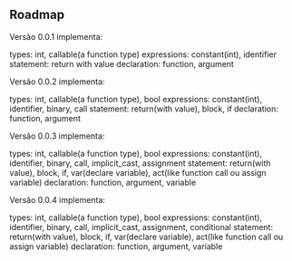 ## Roadmap

Versão 0.0.1 implementa:

types: int, callable(a function type)
expressions: constant(int), identifier
statement: return with value
declaration: function, argument

Versão 0.0.2 implementa:

types: int, callable(a function type), bool
expressions: constant(int), identifier, binary, call
statement: return(with value), block, if
declaration: function, argument

Versão 0.0.3 implementa:

types: int, callable(a function type), bool
expressions: constant(int), identifier, binary, call, implicit_cast, assignment
statement: return(with value), block, if, var(declare variable), act(like function call ou assign variable)
declaration: function, argument, variable

Versão 0.0.4 implementa:

types: int, callable(a function type), bool
expressions: constant(int), identifier, binary, call, implicit_cast, assignment, conditional
statement: return(with value), block, if, var(declare variable), act(like function call ou assign variable)
declaration: function, argument, variable
